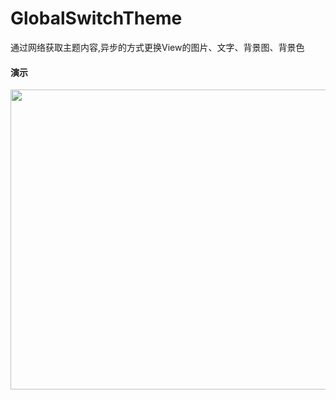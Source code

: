 # GlobalSwitchTheme
通过网络获取主题内容,异步的方式更换View的图片、文字、背景图、背景色

#### 演示
<img width="720" height="480" src="https://github.com/LuckWei/GlobalSwitchTheme/blob/master/gif/sample.gif" />
